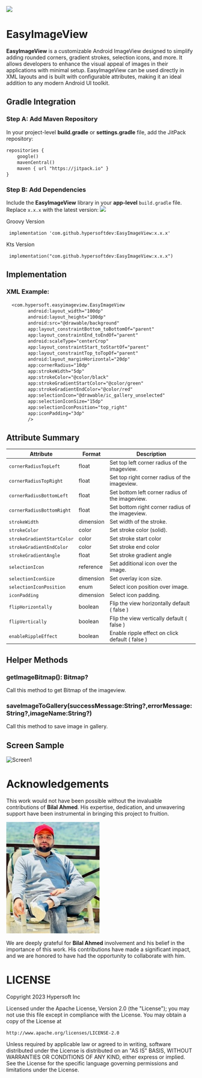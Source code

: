 [![](https://jitpack.io/v/hypersoftdev/EasyImageView.svg)](https://jitpack.io/#hypersoftdev/EasyImageView)


# EasyImageView

**EasyImageView** is a customizable Android ImageView designed to simplify adding rounded corners, gradient strokes, selection icons, and more. It allows developers to enhance the visual appeal of images in their applications with minimal setup. EasyImageView can be used directly in XML layouts and is built with configurable attributes, making it an ideal addition to any modern Android UI toolkit.
## Gradle Integration

### Step A: Add Maven Repository

In your project-level **build.gradle** or **settings.gradle** file, add the JitPack repository:
```
repositories {
    google()
    mavenCentral()
    maven { url "https://jitpack.io" }
}
```  

### Step B: Add Dependencies

Include the **EasyImageView** library in your **app-level** `build.gradle` file. Replace `x.x.x` with the latest version: [![](https://jitpack.io/v/hypersoftdev/EasyImageView.svg)](https://jitpack.io/#hypersoftdev/EasyImageView)


Groovy Version
```
 implementation 'com.github.hypersoftdev:EasyImageView:x.x.x'
```
Kts Version
```
 implementation("com.github.hypersoftdev:EasyImageView:x.x.x")
```

## Implementation

### XML Example:

```
  <com.hypersoft.easyimageview.EasyImageView
        android:layout_width="100dp"
        android:layout_height="100dp"
        android:src="@drawable/background"
        app:layout_constraintBottom_toBottomOf="parent"
        app:layout_constraintEnd_toEndOf="parent"
        android:scaleType="centerCrop"
        app:layout_constraintStart_toStartOf="parent"
        app:layout_constraintTop_toTopOf="parent"
        android:layout_marginHorizontal="20dp"
        app:cornerRadius="10dp"
        app:strokeWidth="5dp"
        app:strokeColor="@color/black"
        app:strokeGradientStartColor="@color/green"
        app:strokeGradientEndColor="@color/red"
        app:selectionIcon="@drawable/ic_gallery_unselected"
        app:selectionIconSize="15dp"
        app:selectionIconPosition="top_right"
        app:iconPadding="3dp"
        />

```


## Attribute Summary

| Attribute                  | Format    | Description                                      |
|----------------------------|-----------|--------------------------------------------------|
| `cornerRadiusTopLeft `     | float     | Set top left corner radius of the imageview.     |
| `cornerRadiusTopRight `    | float     | Set top right corner radius of the imageview.    |
| `cornerRadiusBottomLeft `  | float     | Set bottom left corner radius of the imageview.  |
| `cornerRadiusBottomRight ` | float     | Set bottom right corner radius of the imageview. |
| `strokeWidth`              | dimension | Set width of the stroke.                         |
| `strokeColor`              | color     | Set stroke color (solid).                        |
| `strokeGradientStartColor` | color     | Set stroke start color                           |
| `strokeGradientEndColor`   | color     | Set stroke end color                             |
| `strokeGradientAngle`      | float     | Set stroke gradient angle                        |
| `selectionIcon `           | reference | Set additional icon over the image.              |
| `selectionIconSize`        | dimension | Set overlay icon size.                           |
| `selectionIconPosition `   | enum      | Select icon position over image.                 |
| `iconPadding `             | dimension | Select icon padding.                             |
| `flipHorizontally `        | boolean   | Flip the view horizontally default ( false )     |
| `flipVertically `          | boolean   | Flip the view vertically default ( false )       |
| `enableRippleEffect `      | boolean   | Enable ripple effect on click default ( false )  |


## Helper Methods

### getImageBitmap(): Bitmap?

Call this method to get Bitmap of the imageview.

### saveImageToGallery(successMessage:String?,errorMessage:String?,imageName:String?)

Call this method to save image in gallery.


## Screen Sample

![Screen1](https://github.com/user-attachments/assets/1ddc4201-ea1b-4142-80de-a6f95d32630f)


# Acknowledgements

This work would not have been possible without the invaluable contributions of **Bilal Ahmed**. His expertise, dedication, and unwavering support have been instrumental in bringing this project to fruition.

![Profile](https://github.com/hypersoftdev/ColorPicker/blob/master/screens/profile_image.jpg?raw=true)

We are deeply grateful for **Bilal Ahmed** involvement and his belief in the importance of this work. His contributions have made a significant impact, and we are honored to have had the opportunity to collaborate with him.

# LICENSE

Copyright 2023 Hypersoft Inc

Licensed under the Apache License, Version 2.0 (the "License");
you may not use this file except in compliance with the License.
You may obtain a copy of the License at

    http://www.apache.org/licenses/LICENSE-2.0

Unless required by applicable law or agreed to in writing, software
distributed under the License is distributed on an "AS IS" BASIS,
WITHOUT WARRANTIES OR CONDITIONS OF ANY KIND, either express or implied.
See the License for the specific language governing permissions and
limitations under the License.
